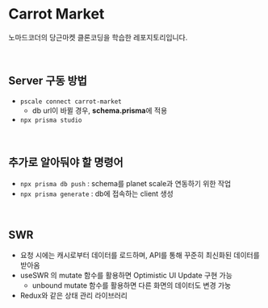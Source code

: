 # Carrot Market

노마드코더의 당근마켓 클론코딩을 학습한 레포지토리입니다.

<br>

## Server 구동 방법

- `pscale connect carrot-market`
  - db url이 바뀔 경우, **schema.prisma**에 적용
- `npx prisma studio`

<br>

## 추가로 알아둬야 할 명령어

- `npx prisma db push` : schema를 planet scale과 연동하기 위한 작업
- `npx prisma generate` : db에 접속하는 client 생성

<br>

## SWR

- 요청 시에는 캐시로부터 데이터를 로드하며, API를 통해 꾸준히 최신화된 데이터를 받아옴
- useSWR 의 mutate 함수를 활용하면 Optimistic UI Update 구현 가능
  - unbound mutate 함수를 활용하면 다른 화면의 데이터도 변경 가눙
- Redux와 같은 상태 관리 라이브러리
